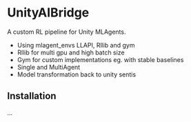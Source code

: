 # UnityAIBridge

A custom RL pipeline for Unity MLAgents.

* Using mlagent_envs LLAPI, Rllib and gym
* Rllib for multi gpu and high batch size
* Gym for custom implementations eg. with stable baselines
* Single and MultiAgent
* Model transformation back to unity sentis

## Installation

...